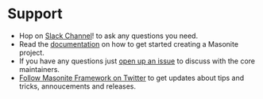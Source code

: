 # Support

* Hop on [Slack Channel](http://slack.masoniteproject.com/)! to ask any questions you need.
* Read the [documentation](https://docs.masoniteproject.com/) on how to get started creating a Masonite project.
* If you have any questions just [open up an issue](https://github.com/MasoniteFramework/core/issues/new/choose) to discuss with the core maintainers.
* [Follow Masonite Framework on Twitter](https://twitter.com/masoniteproject) to get updates about tips and tricks, annoucements and releases.
